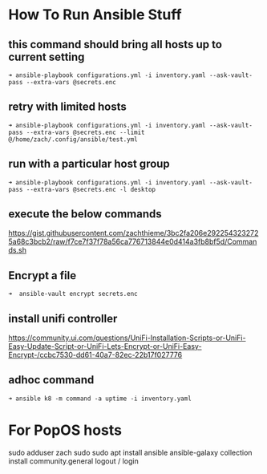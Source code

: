 # How To Run Ansible Stuff

## this command should bring all hosts up to current setting 

    ➜ ansible-playbook configurations.yml -i inventory.yaml --ask-vault-pass --extra-vars @secrets.enc 

## retry with limited hosts 

    ➜ ansible-playbook configurations.yml -i inventory.yaml --ask-vault-pass --extra-vars @secrets.enc --limit @/home/zach/.config/ansible/test.yml

## run with a particular host group
    ➜ ansible-playbook configurations.yml -i inventory.yaml --ask-vault-pass --extra-vars @secrets.enc -l desktop

## execute the below commands

<https://gist.githubusercontent.com/zachthieme/3bc2fa206e2922543232725a68c3bcb2/raw/f7ce7f37f78a56ca776713844e0d414a3fb8bf5d/Commands.sh>

## Encrypt a file

    ➜  ansible-vault encrypt secrets.enc

## install unifi controller
https://community.ui.com/questions/UniFi-Installation-Scripts-or-UniFi-Easy-Update-Script-or-UniFi-Lets-Encrypt-or-UniFi-Easy-Encrypt-/ccbc7530-dd61-40a7-82ec-22b17f027776

## adhoc command
    ➜ ansible k8 -m command -a uptime -i inventory.yaml
	
# For PopOS hosts
sudo adduser zach sudo
sudo apt install ansible
ansible-galaxy collection install community.general
logout / login 


